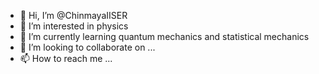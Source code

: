 - 👋 Hi, I’m @ChinmayaIISER
- 👀 I’m interested in physics
- 🌱 I’m currently learning quantum mechanics and statistical mechanics
- 💞️ I’m looking to collaborate on ...
- 📫 How to reach me ...

<!---
ChinmayaIISER/ChinmayaIISER is a ✨ special ✨ repository because its `README.md` (this file) appears on your GitHub profile.
You can click the Preview link to take a look at your changes.
--->
